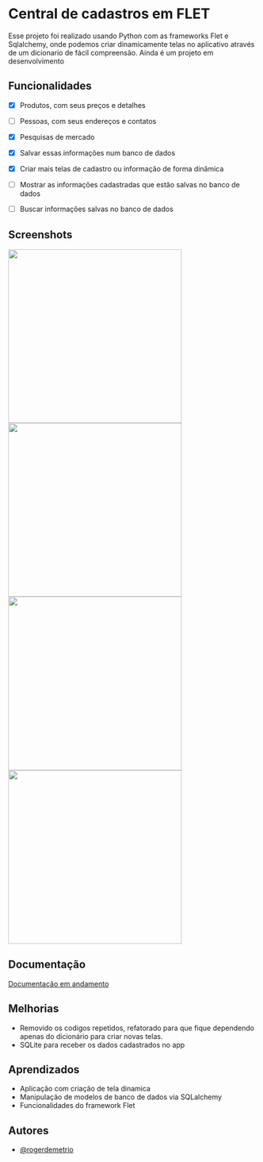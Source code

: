 # Central de cadastros em FLET

Esse projeto foi realizado usando Python com as frameworks Flet e Sqlalchemy, onde podemos criar dinamicamente telas no aplicativo através de um dicionario de fácil compreensão.
Ainda é um projeto em desenvolvimento


## Funcionalidades

- [x] Produtos, com seus preços e detalhes
- [ ] Pessoas, com seus endereços e contatos
- [x] Pesquisas de mercado 
- [x] Salvar essas informações num banco de dados
- [x] Criar mais telas de cadastro ou informação de forma dinâmica
- [ ] Mostrar as informações cadastradas que estão salvas no banco de dados
- [ ] Buscar informações salvas no banco de dados


## Screenshots

<img src="https://github.com/user-attachments/assets/25ed38a6-c5d7-4af3-8e95-49ab8f81ae6f" height="350" /> <img src="https://github.com/user-attachments/assets/ee926547-20b1-42c3-9c06-1fe2d96b3f37" height="350" /> <img src="https://github.com/user-attachments/assets/eaf3905b-6cf6-439c-8aca-d10a23c8492b" height="350" /> <img src="https://github.com/user-attachments/assets/6130820f-e7f3-4286-a5f6-36f4cf543273" height="350" />


## Documentação

[Documentação em andamento](https://www.linkedin.com/in/rogerdemetrio/)


## Melhorias

- Removido os codigos repetidos, refatorado para que fique dependendo apenas do dicionário para criar novas telas.
- SQLite para receber os dados cadastrados no app


## Aprendizados

- Aplicação com criação de tela dinamica
- Manipulação de modelos de banco de dados via SQLalchemy
- Funcionalidades do framework Flet


## Autores

- [@rogerdemetrio](https://www.github.com/rogerdemetrio)

